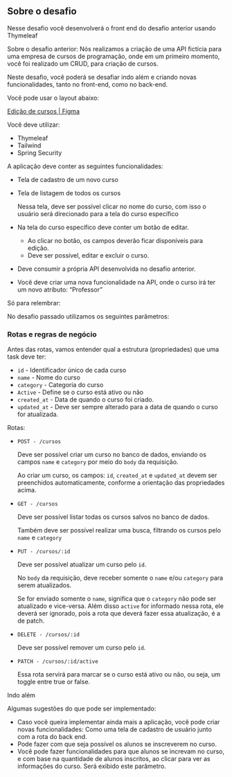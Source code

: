 ## Sobre o desafio

Nesse desafio você desenvolverá o front end do desafio anterior usando Thymeleaf 

Sobre o desafio anterior: Nós realizamos a criação de uma API fictícia para uma empresa de cursos de programação, onde em um primeiro momento, você foi realizado um CRUD, para criação de cursos.

Neste desafio, você poderá se desafiar indo além e criando novas funcionalidades, tanto no front-end, como no back-end.

Você pode usar o layout abaixo:

[Edição de cursos | Figma](https://www.figma.com/community/file/1372619469197515580/edicao-de-cursos)

Você deve utilizar: 

- Thymeleaf
- Tailwind
- Spring Security

A aplicação deve conter as seguintes funcionalidades:

- Tela de cadastro de um novo curso
- Tela de listagem de todos os cursos
    
    Nessa tela, deve ser possível clicar no nome do curso, com isso o usuário será direcionado para a tela do curso específico
    
- Na tela do curso específico deve conter um botão de editar.
    - Ao clicar no botão, os campos deverão ficar disponíveis para edição.
    - Deve ser possível, editar e excluir o curso.
- Deve consumir a própria API desenvolvida no desafio anterior.
- Você deve criar uma nova funcionalidade na API, onde o curso irá ter um novo atributo: “Professor”

Só para relembrar: 

No desafio passado utilizamos os seguintes parâmetros: 

### Rotas e regras de negócio

Antes das rotas, vamos entender qual a estrutura (propriedades) que uma task deve ter:

- `id` - Identificador único de cada curso
- `name` - Nome do curso
- `category` - Categoria do curso
- `Active` - Define se o curso está ativo ou não
- `created_at` - Data de quando o curso foi criado.
- `updated_at` - Deve ser sempre alterado para a data de quando o curso for atualizada.

Rotas:

- `POST - /cursos`
    
    Deve ser possível criar um curso no banco de dados, enviando os campos `name` e `category` por meio do `body` da requisição.
    
    Ao criar um curso, os campos: `id`, `created_at`   e `updated_at` devem ser preenchidos automaticamente, conforme a orientação das propriedades acima.
    
- `GET - /cursos`
    
    Deve ser possível listar todas os cursos salvos no banco de dados.
    
    Também deve ser possível realizar uma busca, filtrando os cursos pelo `name` e `category`
    
- `PUT - /cursos/:id`
    
    Deve ser possível atualizar um curso pelo `id`.
    
    No `body` da requisição, deve receber somente o `name` e/ou `category` para serem atualizados.
    
    Se for enviado somente o `name`, significa que o `category` não pode ser atualizado e vice-versa. Além disso `active` for informado nessa rota, ele deverá ser ignorado, pois a rota que deverá fazer essa atualização, é a de patch.
    
- `DELETE - /cursos/:id`
    
    Deve ser possível remover um curso pelo `id`.
    
- `PATCH - /cursos/:id/active`
    
    Essa rota servirá para marcar se o curso está ativo ou não, ou seja, um toggle entre true or false.
    

Indo além

Algumas sugestões do que pode ser implementado:

- Caso você queira implementar ainda mais a aplicação, você pode criar novas funcionalidades: Como uma tela de cadastro de usuário junto com a rota do back end.
- Pode fazer com que seja possível os alunos se inscreverem no curso.
- Você pode fazer funcionalidades para que alunos se increvam no curso, e com base na quantidade de alunos inscritos, ao clicar para ver as informações do curso. Será exibido este parâmetro.
